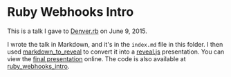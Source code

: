 # Ruby Webhooks Intro

This is a talk I gave to
[Denver.rb](http://www.meetup.com/Denver-rb/events/223008791/) on June 9,
2015.

I wrote the talk in Markdown, and it's in the `index.md` file in this folder.
I then used
[markdown_to_reveal](https://github.com/kyletolle/markdown_to_reveal) to
convert it into a [reveal.js](https://github.com/hakimel/reveal.js)
presentation. You can view the [final
presentation](https://kyletolle.github.io/ruby_webhooks_intro/) online. The
code is also available at
[ruby_webhooks_intro](https://github.com/kyletolle/ruby_webhooks_intro).

